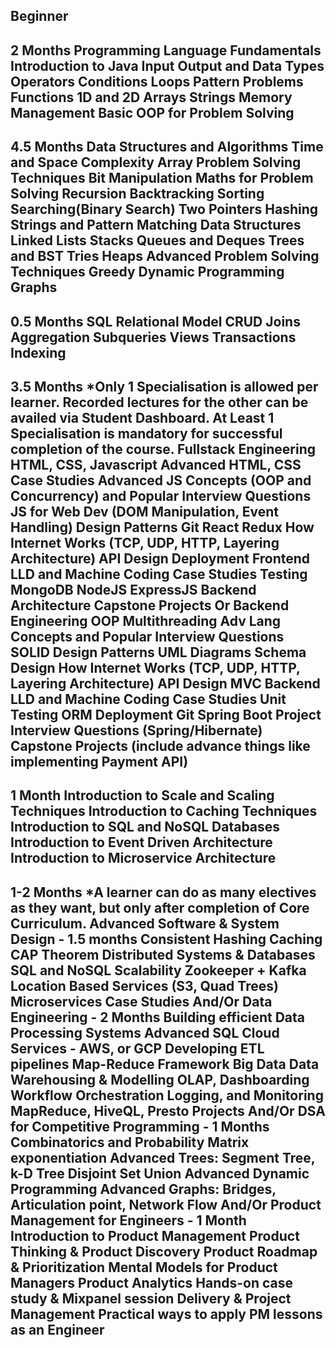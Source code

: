 Beginner
------------
2 Months
Programming Language Fundamentals
Introduction to Java
Input Output and Data Types
Operators
Conditions
Loops
Pattern Problems
Functions
1D and 2D Arrays
Strings
Memory Management
Basic OOP for Problem Solving
-------------
4.5 Months
Data Structures and Algorithms
Time and Space Complexity
Array Problem Solving Techniques
Bit Manipulation
Maths for Problem Solving
Recursion
Backtracking
Sorting
Searching(Binary Search)
Two Pointers
Hashing
Strings and Pattern Matching
Data Structures
Linked Lists
Stacks
Queues and Deques
Trees and BST
Tries
Heaps
Advanced Problem Solving Techniques
Greedy
Dynamic Programming
Graphs
---------------
0.5 Months
SQL
Relational Model
CRUD
Joins
Aggregation
Subqueries
Views
Transactions
Indexing
-----------------
3.5 Months
*Only 1 Specialisation is allowed per learner. Recorded lectures for the other can be availed via Student Dashboard. At Least 1 Specialisation is mandatory for successful completion of the course.
Fullstack Engineering
HTML, CSS, Javascript
Advanced HTML, CSS Case Studies
Advanced JS Concepts (OOP and Concurrency) and Popular Interview Questions
JS for Web Dev (DOM Manipulation, Event Handling)
Design Patterns
Git
React
Redux
How Internet Works (TCP, UDP, HTTP, Layering Architecture)
API Design
Deployment
Frontend LLD and Machine Coding Case Studies
Testing
MongoDB
NodeJS
ExpressJS
Backend Architecture
Capstone Projects
Or
Backend Engineering
OOP
Multithreading
Adv Lang Concepts and Popular Interview Questions
SOLID
Design Patterns
UML Diagrams
Schema Design
How Internet Works (TCP, UDP, HTTP, Layering Architecture)
API Design
MVC
Backend LLD and Machine Coding Case Studies
Unit Testing
ORM
Deployment
Git
Spring Boot
Project Interview Questions (Spring/Hibernate)
Capstone Projects (include advance things like implementing Payment API)
-------------
1 Month
Introduction to Scale and Scaling Techniques
Introduction to Caching Techniques
Introduction to SQL and NoSQL Databases
Introduction to Event Driven Architecture
Introduction to Microservice Architecture
------------
1-2 Months
*A learner can do as many electives as they want, but only after completion of Core Curriculum.
Advanced Software & System Design - 1.5 months
Consistent Hashing
Caching
CAP Theorem
Distributed Systems & Databases
SQL and NoSQL
Scalability
Zookeeper + Kafka
Location Based Services (S3, Quad Trees)
Microservices
Case Studies
And/Or
Data Engineering - 2 Months
Building efficient Data Processing Systems
Advanced SQL
Cloud Services - AWS, or GCP
Developing ETL pipelines
Map-Reduce Framework
Big Data
Data Warehousing & Modelling
OLAP, Dashboarding
Workflow Orchestration
Logging, and Monitoring
MapReduce, HiveQL, Presto
Projects
And/Or
DSA for Competitive Programming - 1 Months
Combinatorics and Probability
Matrix exponentiation
Advanced Trees: Segment Tree, k-D Tree
Disjoint Set Union
Advanced Dynamic Programming
Advanced Graphs: Bridges, Articulation point, Network Flow
And/Or
Product Management for Engineers - 1 Month
Introduction to Product Management
Product Thinking & Product Discovery
Product Roadmap & Prioritization
Mental Models for Product Managers
Product Analytics
Hands-on case study & Mixpanel session
Delivery & Project Management
Practical ways to apply PM lessons as an Engineer
---------------
